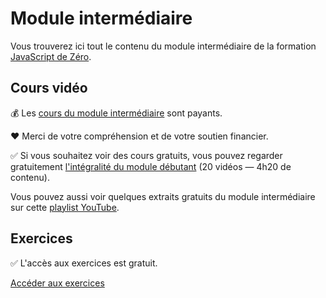 # Module intermédiaire

Vous trouverez ici tout le contenu du module intermédiaire de la formation [JavaScript de Zéro](https://www.javascriptdezero.com).

## Cours vidéo

💰 Les [cours du module intermédiaire](https://www.javascriptdezero.com/module-intermediaire) sont payants.

❤️ Merci de votre compréhension et de votre soutien financier.

✅ Si vous souhaitez voir des cours gratuits, vous pouvez regarder gratuitement [l'intégralité du module débutant](https://www.javascriptdezero.com/module-debutant) (20 vidéos — 4h20 de contenu).

Vous pouvez aussi voir quelques extraits gratuits du module intermédiaire sur cette [playlist YouTube](https://www.youtube.com/watch?v=-8eHKlJMnw8&list=PLyj4q0fkISxD4HVVfar6wLPTCRM7kB3_j).

## Exercices

✅ L'accès aux exercices est gratuit.

[Accéder aux exercices](/cours)